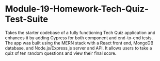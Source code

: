 # Module-19-Homework-Tech-Quiz-Test-Suite
Takes the starter codebase of a fully functioning Tech Quiz application and enhances it by adding Cypress for both component and end-to-end tests. The app was built using the MERN stack with a React front end, MongoDB database, and Node.js/Express.js server and API. It allows users to take a quiz of ten random questions and view their final score.
